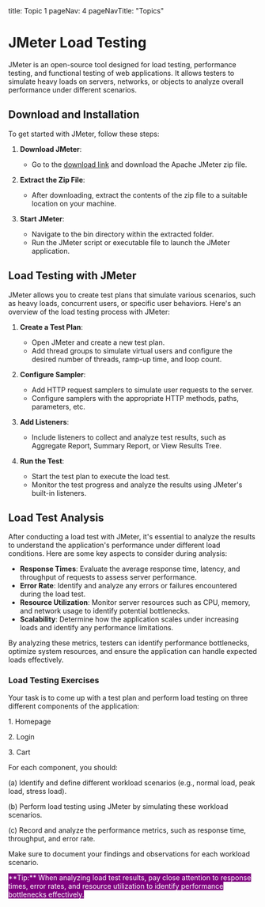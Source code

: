 <frontmatter>
  title: Topic 1
  pageNav: 4
  pageNavTitle: "Topics"
</frontmatter>

<br>

# JMeter Load Testing

JMeter is an open-source tool designed for load testing, performance testing, and functional testing of web applications. It allows testers to simulate heavy loads on servers, networks, or objects to analyze overall performance under different scenarios.

## Download and Installation

To get started with JMeter, follow these steps:

1. **Download JMeter**:

   - Go to the [download link](https://dlcdn.apache.org//jmeter/binaries/apache-jmeter-5.6.3.zip) and download the Apache JMeter zip file.

2. **Extract the Zip File**:

   - After downloading, extract the contents of the zip file to a suitable location on your machine.

3. **Start JMeter**:
   - Navigate to the bin directory within the extracted folder.
   - Run the JMeter script or executable file to launch the JMeter application.

## Load Testing with JMeter

JMeter allows you to create test plans that simulate various scenarios, such as heavy loads, concurrent users, or specific user behaviors. Here's an overview of the load testing process with JMeter:

1. **Create a Test Plan**:

   - Open JMeter and create a new test plan.
   - Add thread groups to simulate virtual users and configure the desired number of threads, ramp-up time, and loop count.

2. **Configure Sampler**:

   - Add HTTP request samplers to simulate user requests to the server.
   - Configure samplers with the appropriate HTTP methods, paths, parameters, etc.

3. **Add Listeners**:

   - Include listeners to collect and analyze test results, such as Aggregate Report, Summary Report, or View Results Tree.

4. **Run the Test**:
   - Start the test plan to execute the load test.
   - Monitor the test progress and analyze the results using JMeter's built-in listeners.

## Load Test Analysis

After conducting a load test with JMeter, it's essential to analyze the results to understand the application's performance under different load conditions. Here are some key aspects to consider during analysis:

- **Response Times**: Evaluate the average response time, latency, and throughput of requests to assess server performance.
- **Error Rate**: Identify and analyze any errors or failures encountered during the load test.
- **Resource Utilization**: Monitor server resources such as CPU, memory, and network usage to identify potential bottlenecks.
- **Scalability**: Determine how the application scales under increasing loads and identify any performance limitations.

By analyzing these metrics, testers can identify performance bottlenecks, optimize system resources, and ensure the application can handle expected loads effectively.

<panel type="primary" header="Exercises">
  
  <h3>Load Testing Exercises</h3>
  <p>Your task is to come up with a test plan and perform load testing on three different components of the application:</p>

  <p>1. Homepage</p>
  <p>2. Login</p>
  <p>3. Cart</p>

  <p>For each component, you should:</p>

  <p>(a) Identify and define different workload scenarios (e.g., normal load, peak load, stress load).</p>
  <p>(b) Perform load testing using JMeter by simulating these workload scenarios.</p>
  <p>(c) Record and analyze the performance metrics, such as response time, throughput, and error rate.</p>

  <p>Make sure to document your findings and observations for each workload scenario.</p>
</panel>

<box type="tip" style="background-color: purple; color: white;">
**Tip:**
When analyzing load test results, pay close attention to response times, error rates, and resource utilization to identify performance bottlenecks effectively.
</box>
